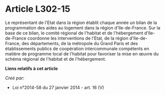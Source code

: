 # Article L302-15

Le représentant de l'Etat dans la région établit chaque année un bilan de la programmation des aides au logement dans la
région d'Ile-de-France. Sur la base de ce bilan, le comité régional de l'habitat et de l'hébergement d'Ile-de-France
coordonne les interventions de l'Etat, de la région d'Ile-de-France, des départements, de la métropole du Grand Paris et des
établissements publics de coopération intercommunale compétents en matière de programme local de l'habitat pour favoriser la
mise en œuvre du schéma régional de l'habitat et de l'hébergement.

**Liens relatifs à cet article**

_Créé par_:

  - Loi n°2014-58 du 27 janvier 2014 - art. 16 (V)
